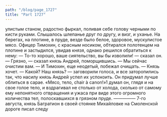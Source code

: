 ```yaml
---
path: "/blog/page_1727"
title: "Part 1727"
---
```


улистым станом, радостно фыркал, поливая себе голову черными по кисти руками. Слышалось шлепанье друг по другу, и визг, и уханье.
На берегах, на плотине, в пруде, везде было белое, здоровое, мускулистое мясо. Офицер Тимохин, с красным носиком, обтирался полотенцем на плотине и застыдился, увидав князя, однако решился обратиться к нему:
— То-то хорошо, ваше сиятельство, вы бы изволили! — сказал он.
— Грязно, — сказал князь Андрей, поморщившись.
— Мы сейчас очистим вам. — И Тимохин, еще неодетый, побежал очищать.
— Князь хочет.
— Какой? Наш князь? — заговорили голоса, и все заторопились так, что насилу князь Андрей успел их успокоить. Он придумал лучше облиться в сарае.
«Мясо, тело, chair à canon!»1 думал он, глядя и на свое голое тело, и вздрагивал не столько от холода, сколько от самому ему непонятного отвращения и ужаса при виде этого огромного количества тел, полоскавшихся в грязном пруде.
—————
7-го августа, князь Багратион в своей стоянке Михайловке на Смоленской дороге писал следу
